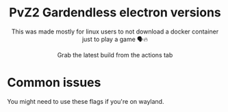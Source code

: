 <div align="center">

# PvZ2 Gardendless electron versions

This was made mostly for linux users to not download a docker container just to play a game 🗣️🔥

Grab the latest build from the actions tab

<div align="left">

# Common issues

You might need to use these flags if you're on wayland.

```

```
